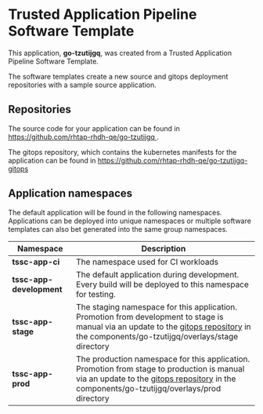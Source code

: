# Trusted Application Pipeline Software Template

This application, **go-tzutijgq**, was created from a Trusted Application Pipeline Software Template.

The software templates create a new source and gitops deployment repositories with a sample source application. 

## Repositories

The source code for your application can be found in [https://github.com/rhtap-rhdh-qe/go-tzutijgq ](https://github.com/rhtap-rhdh-qe/go-tzutijgq ).
 
The gitops repository, which contains the kubernetes manifests for the application can be found in 
[https://github.com/rhtap-rhdh-qe/go-tzutijgq-gitops ](https://github.com/rhtap-rhdh-qe/go-tzutijgq-gitops ) 

## Application namespaces 

The default application will be found in the following namespaces. Applications can be deployed into unique namespaces or multiple software templates can also bet generated into the same group namespaces.  

|  Namespace   |  Description   |  
| -------- | -------- |
| **tssc-app-ci** | The namespace used for CI workloads |
| **tssc-app-development** | The default application during development. Every build will be deployed to this namespace for testing. |
| **tssc-app-stage** | The staging namespace for this application. Promotion from development to stage is manual via an update to the [gitops repository](https://github.com/rhtap-rhdh-qe/go-tzutijgq-gitops ) in the components/go-tzutijgq/overlays/stage directory |
| **tssc-app-prod** | The production namespace for this application. Promotion from stage to production is manual via an update to the [gitops repository](https://github.com/rhtap-rhdh-qe/go-tzutijgq-gitops ) in the components/go-tzutijgq/overlays/prod directory |